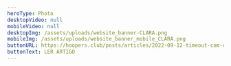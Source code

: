 ```yaml
---
heroType: Photo
desktopVideo: null
mobileVideo: null
desktopImg: /assets/uploads/website_banner-CLARA.png
mobileImg: /assets/uploads/website_banner_mobile_CLARA.png
buttonURL: https://hoopers.club/posts/articles/2022-09-12-timeout-com-clara-silva/
buttonText: LER ARTIGO
---
```

